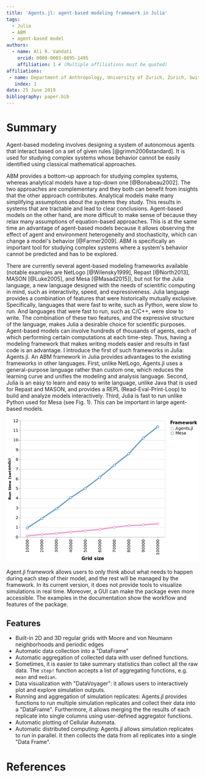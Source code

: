 ```yaml
---
title: 'Agents.jl: agent-based modeling framework in Julia'
tags:
  - Julia
  - ABM
  - agent-based model
authors:
  - name: Ali R. Vahdati
    orcid: 0000-0003-0895-1495
    affiliation: 1 # (Multiple affiliations must be quoted)
affiliations:
 - name: Department of Anthropology, University of Zurich, Zurich, Switzerland
   index: 1
date: 25 June 2019
bibliography: paper.bib
---
```


# Summary

Agent-based modeling involves designing a system of autonomous agents that interact based on a set of given rules [@grimm2006standard]. It is used for studying complex systems whose behavior cannot be easily identified using classical mathematical approaches.

ABM provides a bottom-up approach for studying complex systems, whereas analytical models have a top-down one [@Bonabeau2002]. The two approaches are complementary and they both can benefit from insights that the other approach contributes. Analytical models make many simplifying assumptions about the systems they study. This results in systems that are tractable and lead to clear conclusions. Agent-based models on the other hand, are more difficult to make sense of because they relax many assumptions of equation-based approaches. This is at the same time an advantage of agent-based models because it allows observing the effect of agent and environment heterogeneity and stochasticity, which can change a model's behavior [@Farmer2009]. ABM is specifically an important tool for studying complex systems where a system's behavior cannot be predicted and has to be explored.

There are currently several agent-based modeling frameworks available (notable examples are NetLogo [@Wilensky1999], Repast [@North2013], MASON [@Luke2005], and Mesa [@Masad2015]), but not for the Julia language, a new language designed with the needs of scientific computing in mind, such as interactivity, speed, and expressiveness. Julia language provides a combination of features that were historically mutually exclusive. Specifically, languages that were fast to write, such as Python, were slow to run. And languages that were fast to run, such as C/C++, were slow to write. The combination of these two features, and the expressive structure of the language, makes Julia a desirable choice for scientific purposes. Agent-based models can involve hundreds of thousands of agents, each of which performing certain computations at each time-step. Thus, having a modeling framework that makes writing models easier and results in fast code is an advantage. I introduce the first of such frameworks in Julia: Agents.jl. An ABM framework in Julia provides advantages to the existing frameworks in other languages. First, unlike NetLogo, Agents.jl uses a general-purpose language rather than custom one, which reduces the learning curve and unifies the modeling and analysis language. Second, Julia is an easy to learn and easy to write language, unlike Java that is used for Repast and MASON, and provides a REPL (Read-Eval-Print-Loop) to build and analyze models interactively. Third, Julia is fast to run unlike Python used for Mesa (see Fig. 1). This can be important in large agent-based models.

![Speed comparison of a version of "forest fire" model in Agents.jl vs Mesa. The same implementation of the model in Agents.jl (originally taken from Mesa's example and then re-implemented in Agents.jl) shows more than 8x speed gain. See the docs for more details.](benchmark01.png)

Agent.jl framework allows users to only think about what needs to happen during each step of their model, and the rest will be managed by the framework. In its current version, it does not provide tools to visualize simulations in real time. Moreover, a GUI can make the package even more accessible. The examples in the documentation show the workflow and features of the package.

## Features

* Built-in 2D and 3D regular grids with Moore and von Neumann neighborhoods and periodic edges
* Automatic data collection into a "DataFrame"
* Automatic aggregation of collected data with user defined functions.
* Sometimes, it is easier to take summary statistics than collect all the raw data. The `step!` function accepts a list of aggregating functions, e.g. `mean` and `median`.
* Data visualization with "DataVoyager": it allows users to interactively plot and explore simulation outputs.
* Running and aggregation of simulation replicates: Agents.jl provides functions to run multiple simulation replicates and collect their data into a "DataFrame". Furthermore, it allows merging the the results of each replicate into single columns using user-defined aggregator functions.
* Automatic plotting of Cellular Automata.
* Automatic distributed computing: Agents.jl allows simulation replicates to run in parallel. It then collects the data from all replicates into a single "Data Frame".

# References
